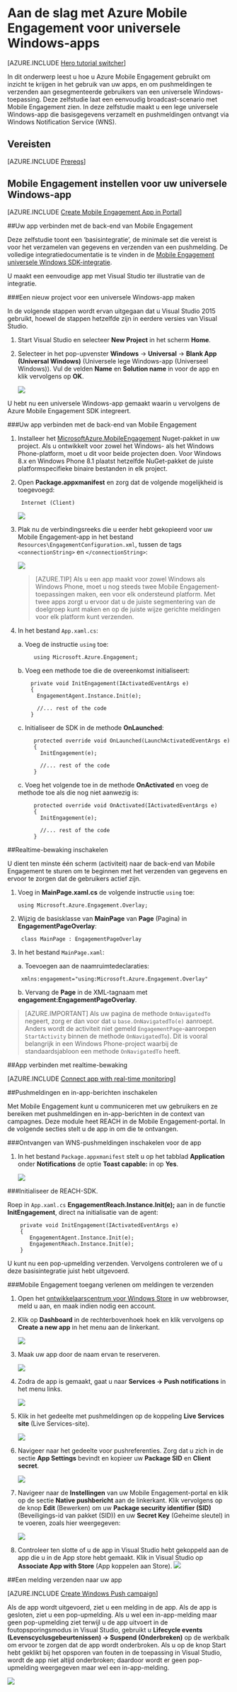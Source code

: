 <properties
    pageTitle="Aan de slag met Azure Mobile Engagement voor universele Windows-apps"
    description="Informatie over het gebruik van Azure Mobile Engagement met analyses en pushmeldingen voor universele Windows-apps."
    services="mobile-engagement"
    documentationCenter="windows"
    authors="piyushjo"
    manager="dwrede"
    editor="" />

<tags
    ms.service="mobile-engagement"
    ms.workload="mobile"
    ms.tgt_pltfrm="mobile-windows-store"
    ms.devlang="dotnet"
    ms.topic="hero-article"
    ms.date="08/12/2016"
    ms.author="piyushjo;ricksal" />

# Aan de slag met Azure Mobile Engagement voor universele Windows-apps

[AZURE.INCLUDE [Hero tutorial switcher](../../includes/mobile-engagement-hero-tutorial-switcher.md)]

In dit onderwerp leest u hoe u Azure Mobile Engagement gebruikt om inzicht te krijgen in het gebruik van uw apps, en om pushmeldingen te verzenden aan gesegmenteerde gebruikers van een universele Windows-toepassing.
Deze zelfstudie laat een eenvoudig broadcast-scenario met Mobile Engagement zien. In deze zelfstudie maakt u een lege universele Windows-app die basisgegevens verzamelt en pushmeldingen ontvangt via Windows Notification Service (WNS).

## Vereisten

[AZURE.INCLUDE [Prereqs](../../includes/mobile-engagement-windows-store-prereqs.md)]


## Mobile Engagement instellen voor uw universele Windows-app

[AZURE.INCLUDE [Create Mobile Engagement App in Portal](../../includes/mobile-engagement-create-app-in-portal.md)]

##<a id="connecting-app"></a>Uw app verbinden met de back-end van Mobile Engagement

Deze zelfstudie toont een ‘basisintegratie’, de minimale set die vereist is voor het verzamelen van gegevens en verzenden van een pushmelding. De volledige integratiedocumentatie is te vinden in de [Mobile Engagement universele Windows SDK-integratie](mobile-engagement-windows-store-sdk-overview.md).

U maakt een eenvoudige app met Visual Studio ter illustratie van de integratie.

###Een nieuw project voor een universele Windows-app maken

In de volgende stappen wordt ervan uitgegaan dat u Visual Studio 2015 gebruikt, hoewel de stappen hetzelfde zijn in eerdere versies van Visual Studio.

1. Start Visual Studio en selecteer **New Project** in het scherm **Home**.

2. Selecteer in het pop-upvenster **Windows** -> **Universal** -> **Blank App (Universal Windows)** (Universele lege Windows-app (Universeel Windows)). Vul de velden **Name** en **Solution name** in voor de app en klik vervolgens op **OK**.

    ![][1]

U hebt nu een universele Windows-app gemaakt waarin u vervolgens de Azure Mobile Engagement SDK integreert.

###Uw app verbinden met de back-end van Mobile Engagement

1. Installeer het [MicrosoftAzure.MobileEngagement] Nuget-pakket in uw project. Als u ontwikkelt voor zowel het Windows- als het Windows Phone-platform, moet u dit voor beide projecten doen. Voor Windows 8.x en Windows Phone 8.1 plaatst hetzelfde NuGet-pakket de juiste platformspecifieke binaire bestanden in elk project.

2. Open **Package.appxmanifest** en zorg dat de volgende mogelijkheid is toegevoegd:

        Internet (Client)

    ![][2]

3. Plak nu de verbindingsreeks die u eerder hebt gekopieerd voor uw Mobile Engagement-app in het bestand `Resources\EngagementConfiguration.xml`, tussen de tags `<connectionString>` en `</connectionString>`:

    ![][3]

    >[AZURE.TIP] Als u een app maakt voor zowel Windows als Windows Phone, moet u nog steeds twee Mobile Engagement-toepassingen maken, een voor elk ondersteund platform. Met twee apps zorgt u ervoor dat u de juiste segmentering van de doelgroep kunt maken en op de juiste wijze gerichte meldingen voor elk platform kunt verzenden.

4. In het bestand `App.xaml.cs`:

    a. Voeg de instructie `using` toe:

            using Microsoft.Azure.Engagement;

    b. Voeg een methode toe die de overeenkomst initialiseert:

           private void InitEngagement(IActivatedEventArgs e)
           {
             EngagementAgent.Instance.Init(e);

             //... rest of the code
           }

    c. Initialiseer de SDK in de methode **OnLaunched**:

            protected override void OnLaunched(LaunchActivatedEventArgs e)
            {
              InitEngagement(e);

              //... rest of the code
            }

    c. Voeg het volgende toe in de methode **OnActivated** en voeg de methode toe als die nog niet aanwezig is:

            protected override void OnActivated(IActivatedEventArgs e)
            {
              InitEngagement(e);

              //... rest of the code
            }

##<a id="monitor"></a>Realtime-bewaking inschakelen

U dient ten minste één scherm (activiteit) naar de back-end van Mobile Engagement te sturen om te beginnen met het verzenden van gegevens en ervoor te zorgen dat de gebruikers actief zijn.

1.  Voeg in **MainPage.xaml.cs** de volgende instructie `using` toe:

        using Microsoft.Azure.Engagement.Overlay;

2. Wijzig de basisklasse van **MainPage** van **Page** (Pagina) in **EngagementPageOverlay**:

        class MainPage : EngagementPageOverlay

3. In het bestand `MainPage.xaml`:

    a. Toevoegen aan de naamruimtedeclaraties:

        xmlns:engagement="using:Microsoft.Azure.Engagement.Overlay"

    b. Vervang de **Page** in de XML-tagnaam met **engagement:EngagementPageOverlay**.

> [AZURE.IMPORTANT] Als uw pagina de methode `OnNavigatedTo` negeert, zorg er dan voor dat u `base.OnNavigatedTo(e)` aanroept. Anders wordt de activiteit niet gemeld `EngagementPage`-aanroepen `StartActivity` binnen de methode `OnNavigatedTo`). Dit is vooral belangrijk in een Windows Phone-project waarbij de standaardsjabloon een methode `OnNavigatedTo` heeft.

##<a id="monitor"></a>App verbinden met realtime-bewaking

[AZURE.INCLUDE [Connect app with real-time monitoring](../../includes/mobile-engagement-connect-app-with-monitor.md)]

##<a id="integrate-push"></a>Pushmeldingen en in-app-berichten inschakelen

Met Mobile Engagement kunt u communiceren met uw gebruikers en ze bereiken met pushmeldingen en in-app-berichten in de context van campagnes. Deze module heet REACH in de Mobile Engagement-portal.
In de volgende secties stelt u de app in om die te ontvangen.

###Ontvangen van WNS-pushmeldingen inschakelen voor de app

1. In het bestand `Package.appxmanifest` stelt u op het tabblad **Application** onder **Notifications** de optie **Toast capable:** in op **Yes**.

    ![][5]

###Initialiseer de REACH-SDK.

Roep in `App.xaml.cs` **EngagementReach.Instance.Init(e);** aan in de functie **InitEngagement**, direct na initialisatie van de agent:

        private void InitEngagement(IActivatedEventArgs e)
        {
           EngagementAgent.Instance.Init(e);
           EngagementReach.Instance.Init(e);
        }

U kunt nu een pop-upmelding verzenden. Vervolgens controleren we of u deze basisintegratie juist hebt uitgevoerd.

###Mobile Engagement toegang verlenen om meldingen te verzenden

1. Open het [ontwikkelaarscentrum voor Windows Store] in uw webbrowser, meld u aan, en maak indien nodig een account.
2. Klik op **Dashboard** in de rechterbovenhoek hoek en klik vervolgens op **Create a new app** in het menu aan de linkerkant.

    ![][9]

2. Maak uw app door de naam ervan te reserveren.

    ![][10]

3. Zodra de app is gemaakt, gaat u naar **Services -> Push notifications** in het menu links.

    ![][11]

4. Klik in het gedeelte met pushmeldingen op de koppeling **Live Services site** (Live Services-site).

    ![][12]

5. Navigeer naar het gedeelte voor pushreferenties. Zorg dat u zich in de sectie **App Settings** bevindt en kopieer uw **Package SID** en **Client secret**.

    ![][13]

6. Navigeer naar de **Instellingen** van uw Mobile Engagement-portal en klik op de sectie **Native pushbericht** aan de linkerkant. Klik vervolgens op de knop **Edit** (Bewerken) om uw **Package security identifier (SID)** (Beveiligings-id van pakket (SID)) en uw **Secret Key** (Geheime sleutel) in te voeren, zoals hier weergegeven:

    ![][6]

8. Controleer ten slotte of u de app in Visual Studio hebt gekoppeld aan de app die u in de App store hebt gemaakt. Klik in Visual Studio op **Associate App with Store** (App koppelen aan Store).
    ![][7]

##<a id="send"></a>Een melding verzenden naar uw app

[AZURE.INCLUDE [Create Windows Push campaign](../../includes/mobile-engagement-windows-push-campaign.md)]

Als de app wordt uitgevoerd, ziet u een melding in de app. Als de app is gesloten, ziet u een pop-upmelding.
Als u wel een in-app-melding maar geen pop-upmelding ziet terwijl u de app uitvoert in de foutopsporingsmodus in Visual Studio, gebruikt u **Lifecycle events (Levenscyclusgebeurtenissen) -> Suspend (Onderbreken)** op de werkbalk om ervoor te zorgen dat de app wordt onderbroken. Als u op de knop Start hebt geklikt bij het opsporen van fouten in de toepassing in Visual Studio, wordt de app niet altijd onderbroken; daardoor wordt er geen pop-upmelding weergegeven maar wel een in-app-melding.  

![][8]

<!-- URLs. -->
[Mobile Engagement universele Windows SDK-documentatie]: ../mobile-engagement-windows-store-integrate-engagement/
[MicrosoftAzure.MobileEngagement]: http://go.microsoft.com/?linkid=9864592
[ontwikkelaarscentrum voor Windows Store]: https://dev.windows.com
[Universele Windows-apps - Overlay-integratie]: ../mobile-engagement-windows-store-integrate-engagement-reach/#overlay-integration

<!-- Images. -->
[1]: ./media/mobile-engagement-windows-store-dotnet-get-started/universal-app-creation.png
[2]: ./media/mobile-engagement-windows-store-dotnet-get-started/manifest-capabilities.png
[3]: ./media/mobile-engagement-windows-store-dotnet-get-started/add-connection-info.png
[5]: ./media/mobile-engagement-windows-store-dotnet-get-started/manifest-toast.png
[6]: ./media/mobile-engagement-windows-store-dotnet-get-started/enter-credentials.png
[7]: ./media/mobile-engagement-windows-store-dotnet-get-started/associate-app-store.png
[8]: ./media/mobile-engagement-windows-store-dotnet-get-started/vs-suspend.png
[9]: ./media/mobile-engagement-windows-store-dotnet-get-started/dashboard_create_app.png
[10]: ./media/mobile-engagement-windows-store-dotnet-get-started/dashboard_app_name.png
[11]: ./media/mobile-engagement-windows-store-dotnet-get-started/dashboard_services_push.png
[12]: ./media/mobile-engagement-windows-store-dotnet-get-started/dashboard_services_push_1.png
[13]: ./media/mobile-engagement-windows-store-dotnet-get-started/dashboard_services_push_creds.png



<!--HONumber=ago16_HO4-->


